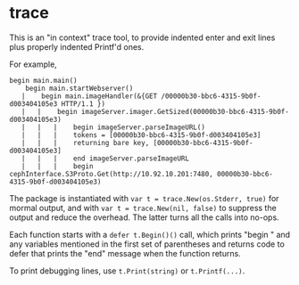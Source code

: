 # trace

This is an "in context" trace tool, to provide indented
enter and exit lines plus properly indented Printf'd ones.

For example, 
```
begin main.main()
    begin main.startWebserver()
   |    begin main.imageHandler(&{GET /00000b30-bbc6-4315-9b0f-d003404105e3 HTTP/1.1 })
   |   |    begin imageServer.imager.GetSized(00000b30-bbc6-4315-9b0f-d003404105e3)
   |   |   |    begin imageServer.parseImageURL()
   |   |   |    tokens = [00000b30-bbc6-4315-9b0f-d003404105e3]
   |   |   |    returning bare key, [00000b30-bbc6-4315-9b0f-d003404105e3]
   |   |   |    end imageServer.parseImageURL
   |   |   |    begin cephInterface.S3Proto.Get(http://10.92.10.201:7480, 00000b30-bbc6-4315-9b0f-d003404105e3)
```

The package is instantiated with `var t = trace.New(os.Stderr, true)` for mormal output, and with `var t = trace.New(nil, false)` to suppress the output and 
reduce the overhead. The latter turns all the calls into no-ops.

Each function starts with a `defer t.Begin()()` call, which prints
"begin <function-name>" and any variables mentioned in the first set of 
parentheses and returns code to defer that prints the "end" message
when the function returns.

To print debugging lines, use `t.Print(string)` or `t.Printf(...)`.
